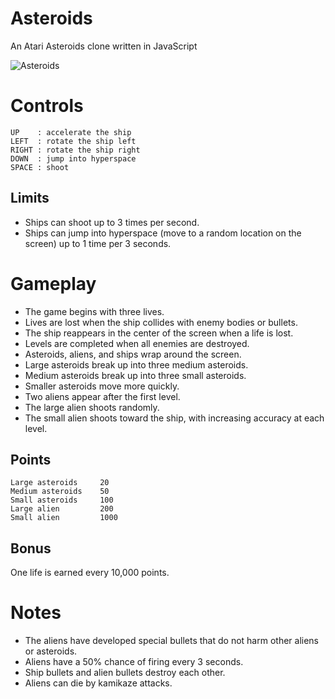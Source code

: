Asteroids
=========

An Atari Asteroids clone written in JavaScript

![Asteroids](http://i.imgur.com/BEuBs4j.png)

Controls
========
    UP    : accelerate the ship
    LEFT  : rotate the ship left
    RIGHT : rotate the ship right
    DOWN  : jump into hyperspace
    SPACE : shoot

Limits
------
* Ships can shoot up to 3 times per second.
* Ships can jump into hyperspace (move to a random location on the screen) up to 1 time per 3 seconds.

Gameplay
========
* The game begins with three lives.
* Lives are lost when the ship collides with enemy bodies or bullets.
* The ship reappears in the center of the screen when a life is lost.
* Levels are completed when all enemies are destroyed.
* Asteroids, aliens, and ships wrap around the screen.
* Large asteroids break up into three medium asteroids.
* Medium asteroids break up into three small asteroids.
* Smaller asteroids move more quickly.
* Two aliens appear after the first level.
* The large alien shoots randomly.
* The small alien shoots toward the ship, with increasing accuracy at each level.

Points
------
    Large asteroids     20
    Medium asteroids    50
    Small asteroids     100
    Large alien         200
    Small alien         1000

Bonus
-----
One life is earned every 10,000 points.

Notes
=====
* The aliens have developed special bullets that do not harm other aliens or asteroids.
* Aliens have a 50% chance of firing every 3 seconds.
* Ship bullets and alien bullets destroy each other.
* Aliens can die by kamikaze attacks.
